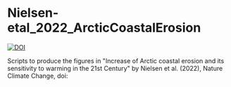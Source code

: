 # Nielsen-etal_2022_ArcticCoastalErosion
[![DOI](https://zenodo.org/badge/441785086.svg)](https://zenodo.org/badge/latestdoi/441785086)

Scripts to produce the figures in "Increase of Arctic coastal erosion and its sensitivity to warming in the 21st Century" by Nielsen et al. (2022), Nature Climate Change, doi: 



